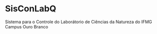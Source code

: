 # SisConLabQ
Sistema para o Controle do Laborátorio de Ciências da Natureza do IFMG Campus Ouro Branco
